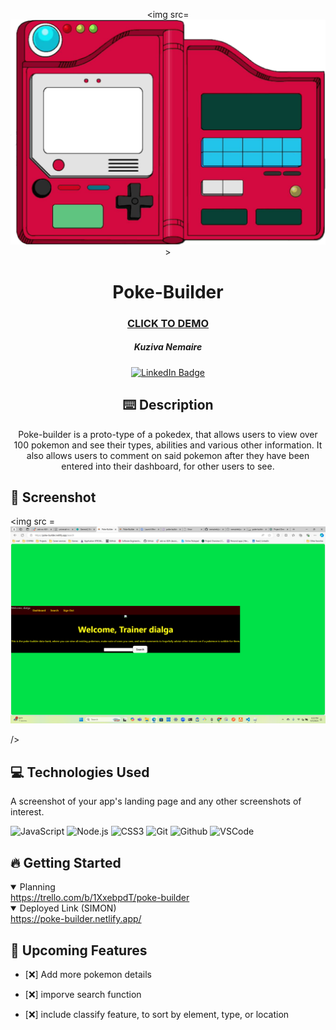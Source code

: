 <div id="header" align="center">

  <img src=![alt text](image-3.png)>

</div>

  <div id="description" align="center">

  # Poke-Builder

  ### [CLICK TO DEMO](https://game-trax-5085ddcbb9e3.herokuapp.com/)

  ##### Kuziva Nemaire

  [![LinkedIn Badge](https://img.shields.io/badge/-@kuzivanemaire-blue?style=flat&logo=Linkedin&logoColor=black)](https://www.linkedin.com/in/kuziva-nemaire-4b03a3191/)

  ## :keyboard: Description

 Poke-builder is a proto-type of a pokedex, that allows users to view over 100 pokemon and see their types, abilities and various other information. It also allows users to comment on said pokemon after they have been entered into their dashboard, for other users to see.
  </div>

  ## :camera_flash: Screenshot

 <img src =
   ![alt text](image-2.png)



  />
 
  ## :computer: Technologies Used
  A screenshot of your app's landing page and any other screenshots of interest.

  
  ![JavaScript](https://img.shields.io/badge/-JavaScript-05122A?style=flat&logo=javascript)
  ![Node.js](https://img.shields.io/badge/-Node.js-05122A?style=flat&logo=html5)
  ![CSS3](https://img.shields.io/badge/-CSS-05122A?style=flat&logo=css3)
  ![Git](https://img.shields.io/badge/-Git-05122A?style=flat&logo=git)
  ![Github](https://img.shields.io/badge/-GitHub-05122A?style=flat&logo=github)
  ![VSCode](https://img.shields.io/badge/-VS_Code-05122A?style=flat&logo=visualstudio)
  
## :fire: Getting Started


<details open>
 <summary> Planning </summary>
  <a href="https://trello.com/b/1XxebpdT/poke-builder"
    > https://trello.com/b/1XxebpdT/poke-builder </a
  >

</details>

<details open>
  <summary> Deployed Link (SIMON) </summary>
  <a href="https://poke-builder.netlify.app/"
    > https://poke-builder.netlify.app/ </a
  >
</details>

## :satellite: Upcoming Features

- [:x:] Add more pokemon details

- [:x:] imporve search function 

- [:x:] include classify feature, to sort by element, type, or location